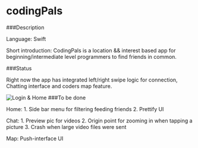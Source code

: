 # codingPals

###Description

Language: Swift

Short introduction: CodingPals is a location && interest based app for beginning/intermediate level programmers to find friends in common.

###Status

Right now the app has integrated left/right swipe logic for connection, Chatting interface and coders map feature.

![Login & Home](https://drive.google.com/file/d/0B_R0MuIAyrk-b1NpOHU3dWxzYzA/view?usp=sharing)
###To be done

Home: 1. Side bar menu for filtering feeding friends 2. Prettify UI

Chat: 1. Preview pic for videos 2. Origin point for zooming in when tapping a picture 3. Crash when large video files were sent

Map: Push-interface UI

